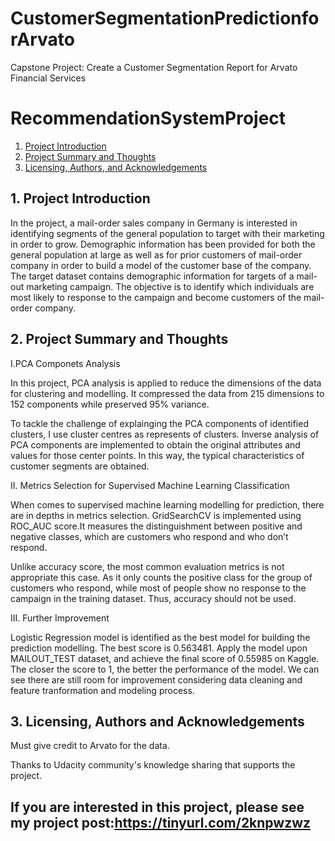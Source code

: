 # CustomerSegmentationPredictionforArvato
Capstone Project: Create a Customer Segmentation Report for Arvato Financial Services

# RecommendationSystemProject
1. [Project Introduction](#motivation)
2. [Project Summary and Thoughts](#summary)
4. [Licensing, Authors, and Acknowledgements](#licensing)


 
## 1. Project Introduction<a name="motivation"></a>
In the project, a mail-order sales company in Germany is interested in identifying segments of the general population to target with their marketing in order to grow. Demographic information has been provided for both the general population at large as well as for prior customers of mail-order company in order to build a model of the customer base of the company. The target dataset contains demographic information for targets of a mail-out marketing campaign. The objective is to identify which individuals are most likely to response to the campaign and become customers of the mail-order company.

## 2. Project Summary and Thoughts<a name="summary"></a>
I.PCA Componets Analysis

In this project, PCA analysis is applied to reduce the dimensions of the data for clustering and modelling. It compressed the data from 215 dimensions to 152 components while preserved 95% variance.

To tackle the challenge of explainging the PCA components of identified clusters, I use cluster centres as represents of clusters. Inverse analysis of PCA components are implemented to obtain the original attributes and values for those center points. In this way, the typical characteristics of customer segments are obtained.

II. Metrics Selection for Supervised Machine Learning Classification

When comes to supervised machine learning modelling for prediction, there are in depths in metrics selection. GridSearchCV is implemented using ROC_AUC score.It measures the distinguishment between positive and negative classes, which are customers who respond and who don’t respond. 

Unlike accuracy score, the most common evaluation metrics is not appropriate this case. As it only counts the positive class for the group of customers who respond, while most of people show no response to the campaign in the training dataset. Thus, accuracy should not be used.

III. Further Improvement

Logistic Regression model is identified as the best model for building the prediction modelling. The best score is 0.563481. Apply the model upon MAILOUT_TEST dataset, and achieve the final score of 0.55985 on Kaggle. The closer the score to 1, the better the performance of the model. We can see there are still room for improvement considering data cleaning and feature tranformation and modeling process.


## 3. Licensing, Authors and Acknowledgements<a name="licensing"></a>
Must give credit to Arvato for the data.

Thanks to Udacity community's knowledge sharing that supports the project.



## If you are interested in this project, please see my project post:https://tinyurl.com/2knpwzwz
